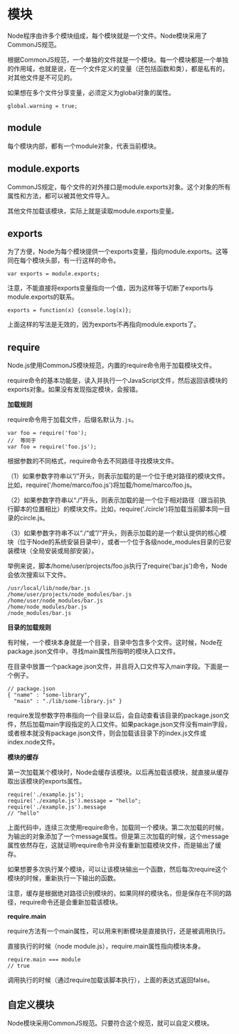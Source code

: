 # 模块

Node程序由许多个模块组成，每个模块就是一个文件。Node模块采用了CommonJS规范。

根据CommonJS规范，一个单独的文件就是一个模块。每一个模块都是一个单独的作用域，也就是说，在一个文件定义的变量（还包括函数和类），都是私有的，对其他文件是不可见的。

如果想在多个文件分享变量，必须定义为global对象的属性。

    global.warning = true;

## module

每个模块内部，都有一个module对象，代表当前模块。

## module.exports

CommonJS规定，每个文件的对外接口是module.exports对象。这个对象的所有属性和方法，都可以被其他文件导入。

其他文件加载该模块，实际上就是读取module.exports变量。

## exports

为了方便，Node为每个模块提供一个exports变量，指向module.exports。这等同在每个模块头部，有一行这样的命令。

    var exports = module.exports;

注意，不能直接将exports变量指向一个值，因为这样等于切断了exports与module.exports的联系。

    exports = function(x) {console.log(x)};

上面这样的写法是无效的，因为exports不再指向module.exports了。

## require

Node.js使用CommonJS模块规范，内置的require命令用于加载模块文件。

require命令的基本功能是，读入并执行一个JavaScript文件，然后返回该模块的exports对象。如果没有发现指定模块，会报错。

**加载规则**

require命令用于加载文件，后缀名默认为`.js`。

    var foo = require('foo');
    //  等同于
    var foo = require('foo.js');

根据参数的不同格式，require命令去不同路径寻找模块文件。

（1）如果参数字符串以“/”开头，则表示加载的是一个位于绝对路径的模块文件。比如，require('/home/marco/foo.js')将加载/home/marco/foo.js。

（2）如果参数字符串以“./”开头，则表示加载的是一个位于相对路径（跟当前执行脚本的位置相比）的模块文件。比如，require('./circle')将加载当前脚本同一目录的circle.js。

（3）如果参数字符串不以“./“或”/“开头，则表示加载的是一个默认提供的核心模块（位于Node的系统安装目录中），或者一个位于各级node_modules目录的已安装模块（全局安装或局部安装）。

举例来说，脚本/home/user/projects/foo.js执行了require('bar.js')命令，Node会依次搜索以下文件。

    /usr/local/lib/node/bar.js
    /home/user/projects/node_modules/bar.js
    /home/user/node_modules/bar.js
    /home/node_modules/bar.js
    /node_modules/bar.js

**目录的加载规则**

有时候，一个模块本身就是一个目录，目录中包含多个文件。这时候，Node在package.json文件中，寻找main属性所指明的模块入口文件。

在目录中放置一个package.json文件，并且将入口文件写入main字段。下面是一个例子。

    // package.json
    { "name" : "some-library",
      "main" : "./lib/some-library.js" }
      
require发现参数字符串指向一个目录以后，会自动查看该目录的package.json文件，然后加载main字段指定的入口文件。如果package.json文件没有main字段，或者根本就没有package.json文件，则会加载该目录下的index.js文件或index.node文件。

**模块的缓存**

第一次加载某个模块时，Node会缓存该模块。以后再加载该模块，就直接从缓存取出该模块的exports属性。

    require('./example.js');
    require('./example.js').message = "hello";
    require('./example.js').message
    // "hello"

上面代码中，连续三次使用require命令，加载同一个模块。第二次加载的时候，为输出的对象添加了一个message属性。但是第三次加载的时候，这个message属性依然存在，这就证明require命令并没有重新加载模块文件，而是输出了缓存。

如果想要多次执行某个模块，可以让该模块输出一个函数，然后每次require这个模块的时候，重新执行一下输出的函数。

注意，缓存是根据绝对路径识别模块的，如果同样的模块名，但是保存在不同的路径，require命令还是会重新加载该模块。

**require.main**

require方法有一个main属性，可以用来判断模块是直接执行，还是被调用执行。

直接执行的时候（node module.js），require.main属性指向模块本身。

    require.main === module
    // true
    
调用执行的时候（通过require加载该脚本执行），上面的表达式返回false。

## 自定义模块

Node模块采用CommonJS规范。只要符合这个规范，就可以自定义模块。